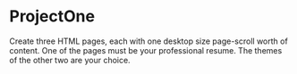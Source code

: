# ProjectOne

Create three HTML pages, each with one desktop size page-scroll worth of content. One of the pages must be your professional resume. The themes of the other two are your choice.
